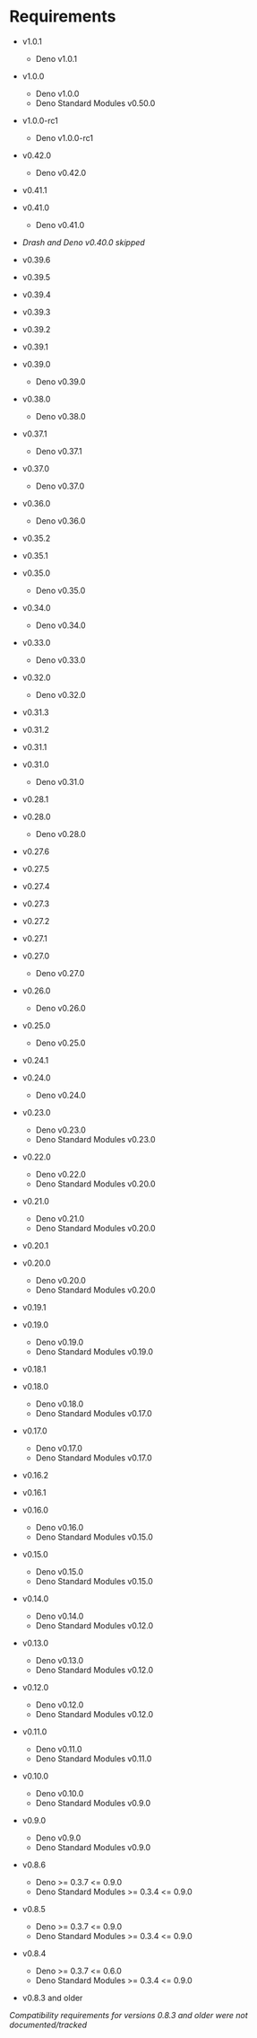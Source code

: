 # Requirements

* v1.0.1

    * Deno v1.0.1

* v1.0.0

    * Deno v1.0.0
    * Deno Standard Modules v0.50.0

* v1.0.0-rc1

    * Deno v1.0.0-rc1

* v0.42.0

    * Deno v0.42.0

* v0.41.1
* v0.41.0

    * Deno v0.41.0

* _Drash and Deno v0.40.0 skipped_

* v0.39.6
* v0.39.5
* v0.39.4
* v0.39.3
* v0.39.2
* v0.39.1
* v0.39.0

    * Deno v0.39.0

* v0.38.0

    * Deno v0.38.0

* v0.37.1

    * Deno v0.37.1

* v0.37.0

    * Deno v0.37.0

* v0.36.0

    * Deno v0.36.0

* v0.35.2
* v0.35.1
* v0.35.0

    * Deno v0.35.0

* v0.34.0

    * Deno v0.34.0


* v0.33.0

    * Deno v0.33.0

* v0.32.0

    * Deno v0.32.0

* v0.31.3
* v0.31.2
* v0.31.1
* v0.31.0

    * Deno v0.31.0

* v0.28.1
* v0.28.0

    * Deno v0.28.0

* v0.27.6
* v0.27.5
* v0.27.4
* v0.27.3
* v0.27.2
* v0.27.1
* v0.27.0

    * Deno v0.27.0

* v0.26.0

    * Deno v0.26.0

* v0.25.0

    * Deno v0.25.0

* v0.24.1
* v0.24.0

    * Deno v0.24.0

* v0.23.0

    * Deno v0.23.0
    * Deno Standard Modules v0.23.0

* v0.22.0

    * Deno v0.22.0
    * Deno Standard Modules v0.20.0

* v0.21.0

    * Deno v0.21.0
    * Deno Standard Modules v0.20.0

* v0.20.1
* v0.20.0

    * Deno v0.20.0
    * Deno Standard Modules v0.20.0

* v0.19.1
* v0.19.0

    * Deno v0.19.0
    * Deno Standard Modules v0.19.0

* v0.18.1
* v0.18.0

    * Deno v0.18.0
    * Deno Standard Modules v0.17.0

* v0.17.0

    * Deno v0.17.0
    * Deno Standard Modules v0.17.0

* v0.16.2
* v0.16.1
* v0.16.0

    * Deno v0.16.0
    * Deno Standard Modules v0.15.0

* v0.15.0

    * Deno v0.15.0
    * Deno Standard Modules v0.15.0

* v0.14.0

    * Deno v0.14.0
    * Deno Standard Modules v0.12.0

* v0.13.0

    * Deno v0.13.0
    * Deno Standard Modules v0.12.0

* v0.12.0

    * Deno v0.12.0
    * Deno Standard Modules v0.12.0

* v0.11.0

    * Deno v0.11.0
    * Deno Standard Modules v0.11.0

* v0.10.0

    * Deno v0.10.0
    * Deno Standard Modules v0.9.0

* v0.9.0

    * Deno v0.9.0
    * Deno Standard Modules v0.9.0

* v0.8.6

    * Deno >= 0.3.7 <= 0.9.0
    * Deno Standard Modules >= 0.3.4 <= 0.9.0

* v0.8.5

    * Deno >= 0.3.7 <= 0.9.0
    * Deno Standard Modules >= 0.3.4 <= 0.9.0

* v0.8.4

    * Deno >= 0.3.7 <= 0.6.0
    * Deno Standard Modules >= 0.3.4 <= 0.9.0

* v0.8.3 and older

_Compatibility requirements for versions 0.8.3 and older were not documented/tracked_
